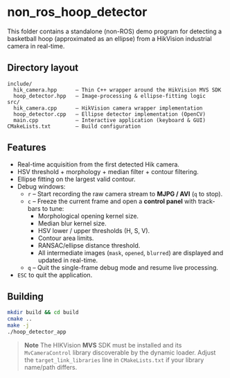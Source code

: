 # non_ros_hoop_detector

This folder contains a standalone (non-ROS) demo program for detecting a basketball hoop (approximated as an ellipse) from a HikVision industrial camera in real-time.

## Directory layout

```
include/
  hik_camera.hpp      – Thin C++ wrapper around the HikVision MVS SDK
  hoop_detector.hpp   – Image-processing & ellipse-fitting logic
src/
  hik_camera.cpp      – HikVision camera wrapper implementation
  hoop_detector.cpp   – Ellipse detector implementation (OpenCV)
  main.cpp            – Interactive application (keyboard & GUI)
CMakeLists.txt        – Build configuration
```

## Features

* Real-time acquisition from the first detected Hik camera.
* HSV threshold + morphology + median filter + contour filtering.
* Ellipse fitting on the largest valid contour.
* Debug windows:
  * `r` – Start recording the raw camera stream to **MJPG / AVI** (`q` to stop).
  * `c` – Freeze the current frame and open a **control panel** with track-bars to tune:
    * Morphological opening kernel size.
    * Median blur kernel size.
    * HSV lower / upper thresholds (H, S, V).
    * Contour area limits.
    * RANSAC/ellipse distance threshold.
    * All intermediate images (`mask`, `opened`, `blurred`) are displayed and updated in real-time.
  * `q` – Quit the single-frame debug mode and resume live processing.
* `ESC` to quit the application.

## Building

```bash
mkdir build && cd build
cmake ..
make -j
./hoop_detector_app
```

> **Note**  The HIKVision **MVS** SDK must be installed and its `MvCameraControl` library discoverable by the dynamic loader. Adjust the `target_link_libraries` line in `CMakeLists.txt` if your library name/path differs. 
